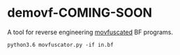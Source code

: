 # demovf-COMING-SOON
A tool for reverse engineering [movfuscated](https://github.com/xoreaxeaxeax/movfuscator) BF programs.

`` python3.6 movfuscator.py -if in.bf ``

